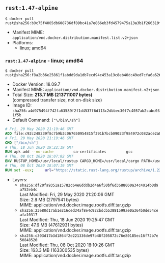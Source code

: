## `rust:1.47-alpine`

```console
$ docker pull rust@sha256:b0c75f4005db608736df89bc41a7e866eb3fd4579475a13a3b1f266319fa1078
```

-	Manifest MIME: `application/vnd.docker.distribution.manifest.list.v2+json`
-	Platforms:
	-	linux; amd64

### `rust:1.47-alpine` - linux; amd64

```console
$ docker pull rust@sha256:f8a2b36e25861f1abdd9da1db7ecd94c453a19c8eb40dc49ed7cfa6a62616ff9
```

-	Docker Version: 18.09.7
-	Manifest MIME: `application/vnd.docker.distribution.manifest.v2+json`
-	Total Size: **213.7 MB (213711007 bytes)**  
	(compressed transfer size, not on-disk size)
-	Image ID: `sha256:a4d975494f742fa63589f2f1d4537f6d113c2dbbec30f7c4057ab2cabc031f5b`
-	Default Command: `["\/bin\/sh"]`

```dockerfile
# Fri, 29 May 2020 21:19:46 GMT
ADD file:c92c248239f8c7b9b3c067650954815f391b7bcb09023f984972c082ace2a8d0 in / 
# Fri, 29 May 2020 21:19:46 GMT
CMD ["/bin/sh"]
# Thu, 18 Jun 2020 19:22:19 GMT
RUN apk add --no-cache         ca-certificates         gcc
# Thu, 08 Oct 2020 18:07:02 GMT
ENV RUSTUP_HOME=/usr/local/rustup CARGO_HOME=/usr/local/cargo PATH=/usr/local/cargo/bin:/usr/local/sbin:/usr/local/bin:/usr/sbin:/usr/bin:/sbin:/bin RUST_VERSION=1.47.0
# Thu, 08 Oct 2020 18:07:19 GMT
RUN set -eux;     url="https://static.rust-lang.org/rustup/archive/1.22.1/x86_64-unknown-linux-musl/rustup-init";     wget "$url";     echo "cee31c6f72b953c6293fd5d40142c7d61aa85db2a5ea81b3519fe1b492148dc9 *rustup-init" | sha256sum -c -;     chmod +x rustup-init;     ./rustup-init -y --no-modify-path --profile minimal --default-toolchain $RUST_VERSION --default-host x86_64-unknown-linux-musl;     rm rustup-init;     chmod -R a+w $RUSTUP_HOME $CARGO_HOME;     rustup --version;     cargo --version;     rustc --version;
```

-	Layers:
	-	`sha256:df20fa9351a15782c64e6dddb2d4a6f50bf6d3688060a34c4014b0d9a752eb4c`  
		Last Modified: Fri, 29 May 2020 21:20:06 GMT  
		Size: 2.8 MB (2797541 bytes)  
		MIME: application/vnd.docker.image.rootfs.diff.tar.gzip
	-	`sha256:23e80d17ab1e216ced34af8e4c92cbdcb53881599ae0a364b0de54ceafa10317`  
		Last Modified: Thu, 18 Jun 2020 19:25:47 GMT  
		Size: 47.6 MB (47612931 bytes)  
		MIME: application/vnd.docker.image.rootfs.diff.tar.gzip
	-	`sha256:c303d17b3d1864f2e221336de97b48f205872c76e80185ec16f72b7e50848520`  
		Last Modified: Thu, 08 Oct 2020 18:10:26 GMT  
		Size: 163.3 MB (163300535 bytes)  
		MIME: application/vnd.docker.image.rootfs.diff.tar.gzip

